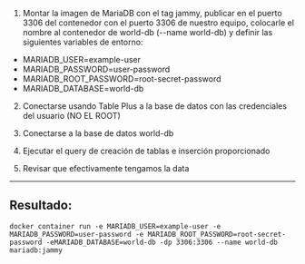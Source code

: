 1. Montar la imagen de MariaDB con el tag jammy, publicar en el puerto 3306 del contenedor con el puerto 3306 de nuestro equipo, colocarle el nombre al contenedor de world-db (--name world-db) y definir las siguientes variables de entorno:

- MARIADB_USER=example-user
- MARIADB_PASSWORD=user-password
- MARIADB_ROOT_PASSWORD=root-secret-password
- MARIADB_DATABASE=world-db
2. Conectarse usando Table Plus a la base de datos con las credenciales del usuario (NO EL ROOT)

3. Conectarse a la base de datos world-db

4. Ejecutar el query de creación de tablas e inserción proporcionado

5. Revisar que efectivamente tengamos la data

------

## Resultado:
    docker container run -e MARIADB_USER=example-user -e MARIADB_PASSWORD=user-password -e MARIADB_ROOT_PASSWORD=root-secret-password -eMARIADB_DATABASE=world-db -dp 3306:3306 --name world-db mariadb:jammy
